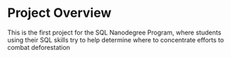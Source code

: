 # Project Overview

This is the first project for the SQL Nanodegree Program, where students using their SQL skills try to help determine where to concentrate efforts to combat deforestation
